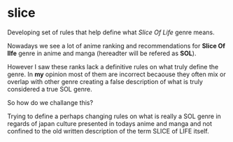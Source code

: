 # slice
Developing set of rules that help define what *Slice Of Life* genre means.

Nowadays we see a lot of anime ranking and recommendations for **Slice Of lIfe** genre in anime and manga (hereadter will be refered as **SOL**).

However I saw these ranks lack a definitive rules on what truly define the genre. In **my** opinion most of them are incorrect becaouse they often mix or overlap with other genre creating a false description of what is truly considered a true SOL genre.

So how do we challange this?

Trying to define a perhaps changing rules on what is really a SOL genre in regards of japan culture presented in todays anime and manga and not confined to the old written description of the term SLICE of LIFE itself. 
